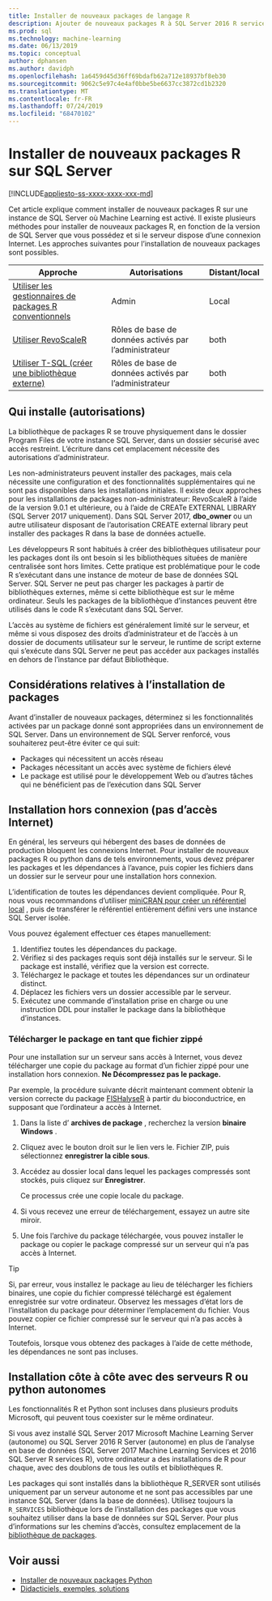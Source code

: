 ```yaml
---
title: Installer de nouveaux packages de langage R
description: Ajouter de nouveaux packages R à SQL Server 2016 R services ou SQL Server 2017 Machine Learning Services (en base de données)
ms.prod: sql
ms.technology: machine-learning
ms.date: 06/13/2019
ms.topic: conceptual
author: dphansen
ms.author: davidph
ms.openlocfilehash: 1a6459d45d36ff69bdafb62a712e18937bf8eb30
ms.sourcegitcommit: 9062c5e97c4e4af0bbe5be6637cc3872cd1b2320
ms.translationtype: MT
ms.contentlocale: fr-FR
ms.lasthandoff: 07/24/2019
ms.locfileid: "68470102"
---
```

# <a name="install-new-r-packages-on-sql-server"></a>Installer de nouveaux packages R sur SQL Server
[!INCLUDE[appliesto-ss-xxxx-xxxx-xxx-md](../../includes/appliesto-ss-xxxx-xxxx-xxx-md.md)]

Cet article explique comment installer de nouveaux packages R sur une instance de SQL Server où Machine Learning est activé. Il existe plusieurs méthodes pour installer de nouveaux packages R, en fonction de la version de SQL Server que vous possédez et si le serveur dispose d’une connexion Internet. Les approches suivantes pour l’installation de nouveaux packages sont possibles.

| Approche                           | Autorisations               | Distant/local |
|------------------------------------|---------------------------|--------------|
| [Utiliser les gestionnaires de packages R conventionnels](use-r-package-managers-on-sql-server.md)  | Admin | Local |
| [Utiliser RevoScaleR](use-revoscaler-to-manage-r-packages.md) |  Rôles de base de données activés par l’administrateur | both|
| [Utiliser T-SQL (créer une bibliothèque externe)](install-r-packages-tsql.md) | Rôles de base de données activés par l’administrateur | both 

## <a name="who-installs-permissions"></a>Qui installe (autorisations)

La bibliothèque de packages R se trouve physiquement dans le dossier Program Files de votre instance SQL Server, dans un dossier sécurisé avec accès restreint. L’écriture dans cet emplacement nécessite des autorisations d’administrateur.

Les non-administrateurs peuvent installer des packages, mais cela nécessite une configuration et des fonctionnalités supplémentaires qui ne sont pas disponibles dans les installations initiales. Il existe deux approches pour les installations de packages non-administrateur: RevoScaleR à l’aide de la version 9.0.1 et ultérieure, ou à l’aide de CREATe EXTERNAL LIBRARY (SQL Server 2017 uniquement). Dans SQL Server 2017, **dbo_owner** ou un autre utilisateur disposant de l’autorisation CREATE external library peut installer des packages R dans la base de données actuelle.

Les développeurs R sont habitués à créer des bibliothèques utilisateur pour les packages dont ils ont besoin si les bibliothèques situées de manière centralisée sont hors limites. Cette pratique est problématique pour le code R s’exécutant dans une instance de moteur de base de données SQL Server. SQL Server ne peut pas charger les packages à partir de bibliothèques externes, même si cette bibliothèque est sur le même ordinateur. Seuls les packages de la bibliothèque d’instances peuvent être utilisés dans le code R s’exécutant dans SQL Server.

L’accès au système de fichiers est généralement limité sur le serveur, et même si vous disposez des droits d’administrateur et de l’accès à un dossier de documents utilisateur sur le serveur, le runtime de script externe qui s’exécute dans SQL Server ne peut pas accéder aux packages installés en dehors de l’instance par défaut Bibliothèque. 

## <a name="considerations-for-package-installation"></a>Considérations relatives à l’installation de packages

Avant d’installer de nouveaux packages, déterminez si les fonctionnalités activées par un package donné sont appropriées dans un environnement de SQL Server. Dans un environnement de SQL Server renforcé, vous souhaiterez peut-être éviter ce qui suit:

+ Packages qui nécessitent un accès réseau
+ Packages nécessitant un accès avec système de fichiers élevé
+ Le package est utilisé pour le développement Web ou d’autres tâches qui ne bénéficient pas de l’exécution dans SQL Server

## <a name="offline-installation-no-internet-access"></a>Installation hors connexion (pas d’accès Internet)

En général, les serveurs qui hébergent des bases de données de production bloquent les connexions Internet. Pour installer de nouveaux packages R ou python dans de tels environnements, vous devez préparer les packages et les dépendances à l’avance, puis copier les fichiers dans un dossier sur le serveur pour une installation hors connexion.

L’identification de toutes les dépendances devient compliquée. Pour R, nous vous recommandons d’utiliser [miniCRAN pour créer un référentiel local](create-a-local-package-repository-using-minicran.md) , puis de transférer le référentiel entièrement défini vers une instance SQL Server isolée.

Vous pouvez également effectuer ces étapes manuellement:

1. Identifiez toutes les dépendances du package. 
2. Vérifiez si des packages requis sont déjà installés sur le serveur. Si le package est installé, vérifiez que la version est correcte.
3. Téléchargez le package et toutes les dépendances sur un ordinateur distinct.
4. Déplacez les fichiers vers un dossier accessible par le serveur.
5. Exécutez une commande d’installation prise en charge ou une instruction DDL pour installer le package dans la bibliothèque d’instances.

### <a name="download-the-package-as-a-zipped-file"></a>Télécharger le package en tant que fichier zippé

Pour une installation sur un serveur sans accès à Internet, vous devez télécharger une copie du package au format d’un fichier zippé pour une installation hors connexion. **Ne Décompressez pas le package.**

Par exemple, la procédure suivante décrit maintenant comment obtenir la version correcte du package [FISHalyseR](https://bioconductor.org/packages/release/bioc/html/FISHalyseR.html) à partir du bioconductrice, en supposant que l’ordinateur a accès à Internet.

1.  Dans la liste d’ **archives de package** , recherchez la version **binaire Windows** .

2.  Cliquez avec le bouton droit sur le lien vers le. Fichier ZIP, puis sélectionnez **enregistrer la cible sous**.

3.  Accédez au dossier local dans lequel les packages compressés sont stockés, puis cliquez sur **Enregistrer**.

    Ce processus crée une copie locale du package. 

4. Si vous recevez une erreur de téléchargement, essayez un autre site miroir.

5. Une fois l’archive du package téléchargée, vous pouvez installer le package ou copier le package compressé sur un serveur qui n’a pas accès à Internet.

> [!TIP]
> Si, par erreur, vous installez le package au lieu de télécharger les fichiers binaires, une copie du fichier compressé téléchargé est également enregistrée sur votre ordinateur. Observez les messages d’état lors de l’installation du package pour déterminer l’emplacement du fichier. Vous pouvez copier ce fichier compressé sur le serveur qui n’a pas accès à Internet.
> 
> Toutefois, lorsque vous obtenez des packages à l’aide de cette méthode, les dépendances ne sont pas incluses. 


## <a name="side-by-side-installation-with-standalone-r-or-python-servers"></a>Installation côte à côte avec des serveurs R ou python autonomes

Les fonctionnalités R et Python sont incluses dans plusieurs produits Microsoft, qui peuvent tous coexister sur le même ordinateur.

Si vous avez installé SQL Server 2017 Microsoft Machine Learning Server (autonome) ou SQL Server 2016 R Server (autonome) en plus de l’analyse en base de données (SQL Server 2017 Machine Learning Services et 2016 SQL Server R services R), votre ordinateur a des installations de R pour chaque, avec des doublons de tous les outils et bibliothèques R.

Les packages qui sont installés dans la bibliothèque R_SERVER sont utilisés uniquement par un serveur autonome et ne sont pas accessibles par une instance SQL Server (dans la base de données). Utilisez toujours la `R_SERVICES` bibliothèque lors de l’installation des packages que vous souhaitez utiliser dans la base de données sur SQL Server. Pour plus d’informations sur les chemins d’accès, consultez emplacement de la [bibliothèque de packages](../package-management/default-packages.md).

## <a name="see-also"></a>Voir aussi

+ [Installer de nouveaux packages Python](../python/install-additional-python-packages-on-sql-server.md)
+ [Didacticiels, exemples, solutions](../tutorials/machine-learning-services-tutorials.md)
